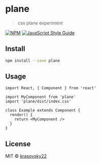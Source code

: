 # plane

> css plane experiment

[![NPM](https://img.shields.io/npm/v/plane.svg)](https://www.npmjs.com/package/plane) [![JavaScript Style Guide](https://img.shields.io/badge/code_style-standard-brightgreen.svg)](https://standardjs.com)

## Install

```bash
npm install --save plane
```

## Usage

```tsx
import React, { Component } from 'react'

import MyComponent from 'plane'
import 'plane/dist/index.css'

class Example extends Component {
  render() {
    return <MyComponent />
  }
}
```

## License

MIT © [krasovsky22](https://github.com/krasovsky22)
